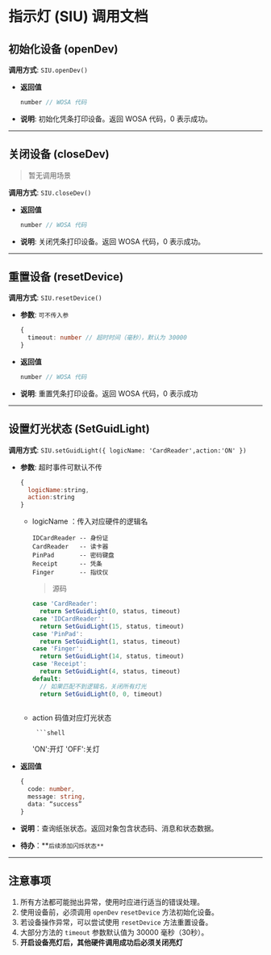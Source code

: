 # 指示灯 (SIU) 调用文档

## 初始化设备 (openDev)

**调用方式**: `SIU.openDev()`

- **返回值**

  ```typescript
  number // WOSA 代码
  ```

- **说明**: 初始化凭条打印设备。返回 WOSA 代码，0 表示成功。

------



## 关闭设备 (closeDev) 

> 暂无调用场景

**调用方式**: `SIU.closeDev()` 

- **返回值**

  ```typescript
  number // WOSA 代码
  ```

- **说明**: 关闭凭条打印设备。返回 WOSA 代码，0 表示成功。

  

------



## 重置设备 (resetDevice)

**调用方式**: `SIU.resetDevice()`

- **参数**: `可不传入参`

  ```typescript
  {
    timeout: number // 超时时间（毫秒），默认为 30000
  }
  ```

- **返回值**

  ```typescript
  number // WOSA 代码
  ```

- **说明**: 重置凭条打印设备。返回 WOSA 代码，0 表示成功

------


## 设置灯光状态 (SetGuidLight)

**调用方式**: `SIU.setGuidLight({ logicName: 'CardReader',action:'ON' })`

- **参数**: 超时事件可默认不传

  ```javascript
  {
    logicName:string,
    action:string
  }
  ```
  
  - logicName ：传入对应硬件的逻辑名
  
       ```shell
       IDCardReader -- 身份证
       CardReader   -- 读卡器
       PinPad       -- 密码键盘
       Receipt      -- 凭条
       Finger       -- 指纹仪
       ```
  
       >  源码
  
       ```ts
       case 'CardReader':
         return SetGuidLight(0, status, timeout)
       case 'IDCardReader':
         return SetGuidLight(15, status, timeout)
       case 'PinPad':
         return SetGuidLight(1, status, timeout)
       case 'Finger':
         return SetGuidLight(14, status, timeout)
       case 'Receipt':
         return SetGuidLight(4, status, timeout)
       default:
         // 如果匹配不到逻辑名，关闭所有灯光
         return SetGuidLight(0, 0, timeout)
         
       ```
       
       
       
  - action 码值对应灯光状态
	
	     ```shell
    'ON':开灯
    'OFF':关灯   
  
- **返回值**

  ```typescript
  { 
    code: number,
    message: string,
    data: “success”
  }
  ```
  
- **说明**：查询纸张状态。返回对象包含状态码、消息和状态数据。

- **待办**：**``后续添加闪烁状态**``



------

## 注意事项

1. 所有方法都可能抛出异常，使用时应进行适当的错误处理。
2. 使用设备前，必须调用 `openDev` `resetDevice` 方法初始化设备。
4. 若设备操作异常，可以尝试使用 `resetDevice` 方法重置设备。
5. 大部分方法的 `timeout` 参数默认值为 30000 毫秒（30秒）。
7. **开启设备亮灯后，其他硬件调用成功后必须关闭亮灯**
